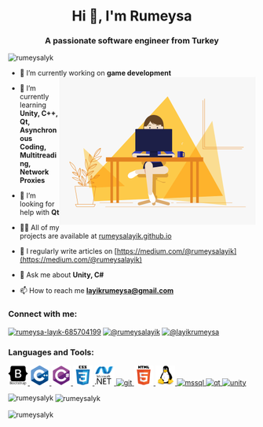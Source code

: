 <h1 align="center">Hi 👋, I'm Rumeysa</h1>
<h3 align="center">A passionate software engineer from Turkey</h3>

<p align="left"> <img src="https://komarev.com/ghpvc/?username=rumeysalyk&label=Profile%20views&color=0e75b6&style=flat" alt="rumeysalyk" /> </p>

- 🔭 I’m currently working on **game development**
  <img align = "right" src="https://github.com/rumeysalyk/rumeysalyk/blob/main/d4tvukbt5mra37cvwklk.gif" width="400" height="300" class = "center"/>
- 🌱 I’m currently learning **Unity, C++, Qt, Asynchronous Coding, Multitreading, Network Proxies**&nbsp;

- 🤝 I’m looking for help with **Qt**

- 👨‍💻 All of my projects are available at [rumeysalayik.github.io](rumeysalayik.github.io)  

- 📝 I regularly write articles on [https://medium.com/@rumeysalayik](https://medium.com/@rumeysalayik)  

- 💬 Ask me about **Unity, C#**

- 📫 How to reach me **layikrumeysa@gmail.com**

<h3 align="left">Connect with me:</h3>
<p align="left">
<a href="https://linkedin.com/in/rumeysa-layık-685704199" target="blank"><img align="center" src="https://raw.githubusercontent.com/rahuldkjain/github-profile-readme-generator/master/src/images/icons/Social/linked-in-alt.svg" alt="rumeysa-layık-685704199" height="30" width="40" /></a>
<a href="https://medium.com/@rumeysalayik" target="blank"><img align="center" src="https://raw.githubusercontent.com/rahuldkjain/github-profile-readme-generator/master/src/images/icons/Social/medium.svg" alt="@rumeysalayik" height="30" width="40" /></a>
<a href="https://www.hackerrank.com/@layikrumeysa" target="blank"><img align="center" src="https://raw.githubusercontent.com/rahuldkjain/github-profile-readme-generator/master/src/images/icons/Social/hackerrank.svg" alt="@layikrumeysa" height="30" width="40" /></a>
</p>

<h3 align="left">Languages and Tools:</h3>
<p align="left"> <a href="https://getbootstrap.com" target="_blank" rel="noreferrer"> <img src="https://raw.githubusercontent.com/devicons/devicon/master/icons/bootstrap/bootstrap-plain-wordmark.svg" alt="bootstrap" width="40" height="40"/> </a> <a href="https://www.w3schools.com/cpp/" target="_blank" rel="noreferrer"> <img src="https://raw.githubusercontent.com/devicons/devicon/master/icons/cplusplus/cplusplus-original.svg" alt="cplusplus" width="40" height="40"/> </a> <a href="https://www.w3schools.com/cs/" target="_blank" rel="noreferrer"> <img src="https://raw.githubusercontent.com/devicons/devicon/master/icons/csharp/csharp-original.svg" alt="csharp" width="40" height="40"/> </a> <a href="https://www.w3schools.com/css/" target="_blank" rel="noreferrer"> <img src="https://raw.githubusercontent.com/devicons/devicon/master/icons/css3/css3-original-wordmark.svg" alt="css3" width="40" height="40"/> </a> <a href="https://dotnet.microsoft.com/" target="_blank" rel="noreferrer"> <img src="https://raw.githubusercontent.com/devicons/devicon/master/icons/dot-net/dot-net-original-wordmark.svg" alt="dotnet" width="40" height="40"/> </a> <a href="https://git-scm.com/" target="_blank" rel="noreferrer"> <img src="https://www.vectorlogo.zone/logos/git-scm/git-scm-icon.svg" alt="git" width="40" height="40"/> </a> <a href="https://www.w3.org/html/" target="_blank" rel="noreferrer"> <img src="https://raw.githubusercontent.com/devicons/devicon/master/icons/html5/html5-original-wordmark.svg" alt="html5" width="40" height="40"/> </a> <a href="https://www.linux.org/" target="_blank" rel="noreferrer"> <img src="https://raw.githubusercontent.com/devicons/devicon/master/icons/linux/linux-original.svg" alt="linux" width="40" height="40"/> </a> <a href="https://www.microsoft.com/en-us/sql-server" target="_blank" rel="noreferrer"> <img src="https://www.svgrepo.com/show/303229/microsoft-sql-server-logo.svg" alt="mssql" width="40" height="40"/> </a> <a href="https://www.qt.io/" target="_blank" rel="noreferrer"> <img src="https://upload.wikimedia.org/wikipedia/commons/0/0b/Qt_logo_2016.svg" alt="qt" width="40" height="40"/> </a> <a href="https://unity.com/" target="_blank" rel="noreferrer"> <img src="https://www.vectorlogo.zone/logos/unity3d/unity3d-icon.svg" alt="unity" width="40" height="40"/> </a> </p>

<p><img align="left" src="https://github-readme-stats.vercel.app/api/top-langs?username=rumeysalyk&show_icons=true&locale=en&layout=compact" alt="rumeysalyk" /></p>

<p>&nbsp;<img align="center" src="https://github-readme-stats.vercel.app/api?username=rumeysalyk&show_icons=true&locale=en" alt="rumeysalyk" /></p>

<p><img align="center" src="https://github-readme-streak-stats.herokuapp.com/?user=rumeysalyk&" alt="rumeysalyk" /></p>
